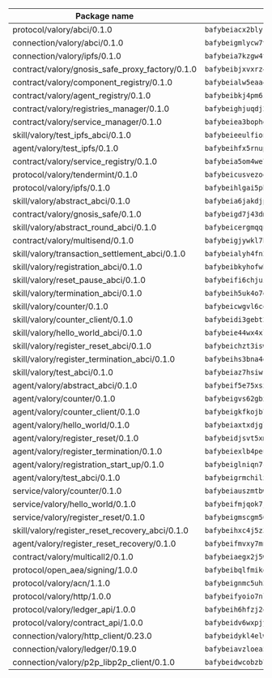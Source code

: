 | Package name                                                  | Package hash                                                  |
| ------------------------------------------------------------- | ------------------------------------------------------------- |
| protocol/valory/abci/0.1.0                                    | `bafybeiacx2blykdxecheozr33ywnaxfigw5oxi7wifpnelryk3buyk5hzm` |
| connection/valory/abci/0.1.0                                  | `bafybeigmlycw7vbufh6cu4o7pwzqkqwdukz2h47drja5kz4qp7vwmjlvga` |
| connection/valory/ipfs/0.1.0                                  | `bafybeia7kzgw4tmkl6k2vjbnss4egvhcf4fmt7cnmpjjjbjogz2bu2j3fu` |
| contract/valory/gnosis_safe_proxy_factory/0.1.0               | `bafybeibjxvxrz4w5dqifhfeo4grsgib4wpdbb7c5ck7cmox5tortshrtci` |
| contract/valory/component_registry/0.1.0                      | `bafybeialw5eaa4v54s7i3sjsuy6d5k624quhxhziqntwq5hnz4g646sb7m` |
| contract/valory/agent_registry/0.1.0                          | `bafybeibkj4pm6ziqh2fl3xfsjiou4ibnxlipmvmqhgvc7xwpnaddbtxzli` |
| contract/valory/registries_manager/0.1.0                      | `bafybeighjuqdj2oq6tqckf7j3mqtighe7lpaahh7qt3sqxtbtjlur4tmj4` |
| contract/valory/service_manager/0.1.0                         | `bafybeiea3bophgb6ikqvpd7lzyluthlhoazbbrknvfncu4j7wbubfsrjeu` |
| skill/valory/test_ipfs_abci/0.1.0                             | `bafybeieeulfionxa46suta4ylhw3dvndwfryicyc4ahzylra535fdzyslq` |
| agent/valory/test_ipfs/0.1.0                                  | `bafybeihfx5rnupsjno26meu7mji7vtw73wjbfysg2maqesncrrtpruxo6e` |
| contract/valory/service_registry/0.1.0                        | `bafybeia5om4we7rsl7fm6z6s6yp37gkwvzbhjc325rdv3h2ryn3bp5t3ka` |
| protocol/valory/tendermint/0.1.0                              | `bafybeicusvezoqlmyt6iqomcbwaz3xkhk2qf3d56q5zprmj3xdxfy64k54` |
| protocol/valory/ipfs/0.1.0                                    | `bafybeihlgai5pbmkb6mjhvgy4gkql5uvpwvxbpdowczgz4ovxat6vajrq4` |
| skill/valory/abstract_abci/0.1.0                              | `bafybeia6jakdjpttotadbbmb6gcigfpsfmwuzj3xstfllkqssq7f6bugma` |
| contract/valory/gnosis_safe/0.1.0                             | `bafybeigd7j43dmssr72t3m3qbniitxuruedzwpimw7vqolpigxhryad6ne` |
| skill/valory/abstract_round_abci/0.1.0                        | `bafybeicergmqqnvgqiw6jl6xhu6ov3fn57swgo2ca2fj53fq773s32i744` |
| contract/valory/multisend/0.1.0                               | `bafybeigjywkl7hydjsrkogob3xebj2ifhqwmfhhxoeyrndzhhxi5u6amey` |
| skill/valory/transaction_settlement_abci/0.1.0                | `bafybeialyh4fn2xgc5tgygkq2twjznfumloa5x7lnyorqa7ux6ydq6loga` |
| skill/valory/registration_abci/0.1.0                          | `bafybeibkyhofwbopw2q7rcqjazwtrlnofon3gh7prsl4xsrej3qpsl7mdm` |
| skill/valory/reset_pause_abci/0.1.0                           | `bafybeifi6chjuitfgwemtuwdwfxkurlkpesqk6ypmx3u57shv7xsazrhgu` |
| skill/valory/termination_abci/0.1.0                           | `bafybeih5uk4o7dlziwpqh3hoo6twfo2crzg3yxvp4lyu36izgyoz45mrh4` |
| skill/valory/counter/0.1.0                                    | `bafybeicwgvl6cqu4wz7spe2fz6snwxfyicubfpdsvejspq5773eecbk4ta` |
| skill/valory/counter_client/0.1.0                             | `bafybeidi3gebt2tdas53djbnnw5yzkbzron4ruaubkoo3hv6fflmbzbecy` |
| skill/valory/hello_world_abci/0.1.0                           | `bafybeie44wx4xlxm2shmpcctdnovxlncyohjrehzdgra65lruuzzfap6z4` |
| skill/valory/register_reset_abci/0.1.0                        | `bafybeichzt3iswwiredx3opeistkjcbijzrgb5ekio3rd54ubm242jaxv4` |
| skill/valory/register_termination_abci/0.1.0                  | `bafybeihs3bna4d3g2ppyqmz4oo5fyxilojrwbsdvg5hvgag6r4gnwnznzu` |
| skill/valory/test_abci/0.1.0                                  | `bafybeiaz7hsiwr36fp6bpbbexafj2tr6kz5u4o5hla6xq7lkpgu3e7flze` |
| agent/valory/abstract_abci/0.1.0                              | `bafybeif5e75xsx6fxots7waxc7plyczc7ttjcp6eodjtdugyk2lb43upwu` |
| agent/valory/counter/0.1.0                                    | `bafybeigvs62gbxzq3u22os7tnq45xw32q2juymwil6tjac4m44z32vtzoa` |
| agent/valory/counter_client/0.1.0                             | `bafybeigkfkojb7jxzymkbuddjtkfluwcbxisahvne64pvvyh3irlb6ycya` |
| agent/valory/hello_world/0.1.0                                | `bafybeiaxtxdjglvbsdcr7mpliwdo35mkt5nretpxcge6xyq7j34tylok5u` |
| agent/valory/register_reset/0.1.0                             | `bafybeidjsvt5xmsrpwunxa3qdxavi3dxjpnvivvbmdxp3hprnv3edybcfi` |
| agent/valory/register_termination/0.1.0                       | `bafybeiexlb4peunajgzmj7652kpclicrdpy7lfqdzwuo6mtdpupznhpqta` |
| agent/valory/registration_start_up/0.1.0                      | `bafybeiglniqn7chxqopx2ph2p6hi3nnfkfwvufyhjc5yh7gxvwdabs3uhi` |
| agent/valory/test_abci/0.1.0                                  | `bafybeigrmchilxg7tze5mzjara4hlvghnenxap3s7qnlgt52e3rj5ahf2i` |
| service/valory/counter/0.1.0                                  | `bafybeiauszmtbwcu7h4fb5trxa2m7rf6nbixew3u74jyr6s2zelp6fzeai` |
| service/valory/hello_world/0.1.0                              | `bafybeifmjqok7jwmtqwvtvb5vx376dpad6bu5envdalsf5fntqzrzk5lem` |
| service/valory/register_reset/0.1.0                           | `bafybeigmscgm56jh4yn33fsub3nteay22bfaj5re2ytzfbjkpzjwzelsci` |
| skill/valory/register_reset_recovery_abci/0.1.0               | `bafybeihxc4j5z3555e3yslw6qxwltvf7wbrqr6eyol343ma3hvirkk556q` |
| agent/valory/register_reset_recovery/0.1.0                    | `bafybeifmvxy7mn2jvlrr7oowigm2knlgfagzgnytw5c4bvm26nx5j5pvky` |
| contract/valory/multicall2/0.1.0                              | `bafybeiaegx2j5w6le2fhvzmx7stzujuezqfvicvnyqebtipivkek2cgh7m` |
| protocol/open_aea/signing/1.0.0                               | `bafybeibqlfmikg5hk4phzak6gqzhpkt6akckx7xppbp53mvwt6r73h7tk4` |
| protocol/valory/acn/1.1.0                                     | `bafybeignmc5uh3vgpuckljcj2tgg7hdqyytkm6m5b6v6mxtazdcvubibva` |
| protocol/valory/http/1.0.0                                    | `bafybeifyoio7nlh5zzyn5yz7krkou56l22to3cwg7gw5v5o3vxwklibhty` |
| protocol/valory/ledger_api/1.0.0                              | `bafybeih6hfzj2obw5oajnt6ng6355edgvi5ngoaub44vpuszqoplfvyaom` |
| protocol/valory/contract_api/1.0.0                            | `bafybeidv6wxpjyb2sdyibnmmum45et4zcla6tl63bnol6ztyoqvpl4spmy` |
| connection/valory/http_client/0.23.0                          | `bafybeidykl4elwbcjkqn32wt5h4h7tlpeqovrcq3c5bcplt6nhpznhgczi` |
| connection/valory/ledger/0.19.0                               | `bafybeiavzloea5rtoxfdqjuexkqzpgbq73n4sl6af2vwa4bv2wd22qigyi` |
| connection/valory/p2p_libp2p_client/0.1.0                     | `bafybeidwcobzb7ut3efegoedad7jfckvt2n6prcmd4g7xnkm6hp6aafrva` |
